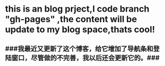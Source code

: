 # this is an blog prject,I code branch "gh-pages" ,the content will be update to my blog space,thats cool!

###我最近又更新了这个博客，给它增加了导航条和登陆窗口，尽管做的不完善，我以后还会更新它的。###
-------------------------------------------
